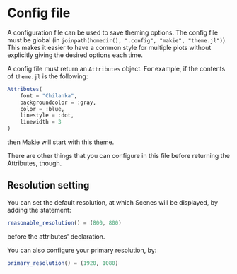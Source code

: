 # Config file

A configuration file can be used to save theming options. The config file must be
global (in `joinpath(homedir(), ".config", "makie", "theme.jl")`). This makes
it easier to have a common style for multiple plots without explicitly giving
the desired options each time.

A config file must return an `Attributes` object. For example, if the contents of
`theme.jl` is the following:
```julia
Attributes(
    font = "Chilanka",
    backgroundcolor = :gray,
    color = :blue,
    linestyle = :dot,
    linewidth = 3
)
```
then Makie will start with this theme.

There are other things that you can configure in this file before returning the Attributes, though.  

## Resolution setting

You can set the default resolution, at which Scenes will be displayed, by adding the statement:
```julia
reasonable_resolution() = (800, 800)
```
before the attributes' declaration.

You can also configure your primary resolution, by:
```julia
primary_resolution() = (1920, 1080)
```
